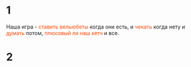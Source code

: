 # 1
Наша игра - 
<span style="color:rgb(255, 69, 0)">ставить вельюбеты</span> когда они есть, и 
<span style="color:rgb(255, 69, 0)">чекать</span> когда нету и <span style="color:rgb(255, 69, 0)">думать</span> потом, <span style="color:rgb(255, 69, 0)">плюсовый ли наш кетч</span> и все.
# 2
